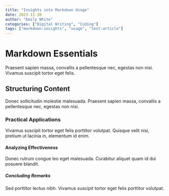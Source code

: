 ```yaml
---
title: "Insights into Markdown Usage"
date: 2023-11-30
author: "Emily White"
categories: ["Digital Writing", "Coding"]
tags: ["markdown-insights", "usage", "test-article"]
---
```


# Markdown Essentials
Praesent sapien massa, convallis a pellentesque nec, egestas non nisi. Vivamus suscipit tortor eget felis.

## Structuring Content
Donec sollicitudin molestie malesuada. Praesent sapien massa, convallis a pellentesque nec, egestas non nisi.

### Practical Applications
Vivamus suscipit tortor eget felis porttitor volutpat. Quisque velit nisi, pretium ut lacinia in, elementum id enim.

#### Analyzing Effectiveness
Donec rutrum congue leo eget malesuada. Curabitur aliquet quam id dui posuere blandit.

##### Concluding Remarks
Sed porttitor lectus nibh. Vivamus suscipit tortor eget felis porttitor volutpat.
